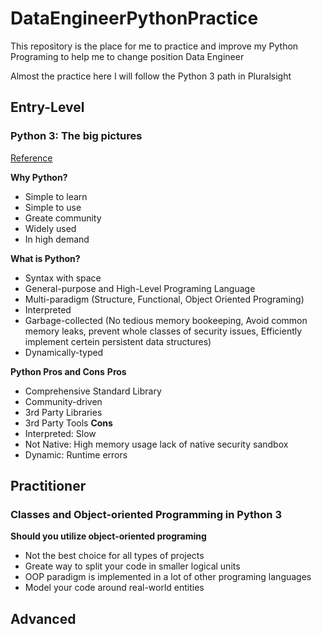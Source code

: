 # DataEngineerPythonPractice

This repository is the place for me to practice and improve my Python Programing to help me to change position Data Engineer

Almost the practice here I will follow the Python 3 path in Pluralsight

## Entry-Level

### Python 3: The big pictures
[Reference](https://app.pluralsight.com/library/courses/python-3-big-picture/table-of-contents)

**Why Python?**
- Simple to learn
- Simple to use
- Greate community
- Widely used
- In high demand

**What is Python?**
- Syntax with space
- General-purpose and High-Level Programing Language
- Multi-paradigm (Structure, Functional, Object Oriented Programing)
- Interpreted
- Garbage-collected (No tedious memory bookeeping, Avoid common memory leaks, prevent whole classes of security issues, Efficiently implement certein persistent data structures)
- Dynamically-typed

**Python Pros and Cons**
**Pros**
- Comprehensive Standard Library
- Community-driven
- 3rd Party Libraries
- 3rd Party Tools
**Cons**
- Interpreted: Slow
- Not Native: High memory usage lack of native security sandbox
- Dynamic: Runtime errors

## Practitioner

### Classes and Object-oriented Programming in Python 3

**Should you utilize object-oriented programing**
- Not the best choice for all types of projects
- Greate way to split your code in smaller logical units
- OOP paradigm is implemented in a lot of other programing languages
- Model your code around real-world entities

## Advanced

